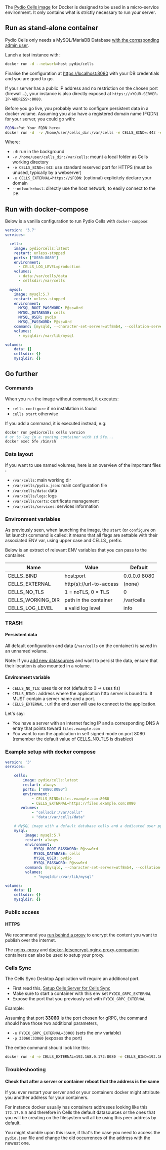 
The [Pydio Cells image](https://hub.docker.com/r/pydio/cells/) for Docker is designed to be used in a micro-service environment. It only contains what is strictly necessary to run your server.

## Run as stand-alone container

Pydio Cells only needs a MySQL/MariaDB Database [with the corresponding admin user](./v2/requirements).

Lunch a test instance with:

```sh
docker run -d --network=host pydio/cells
```

Finalise the configuration at [https://localhost:8080](https://localhost:8080) with your DB credentials and you are good to go.

If your server has a public IP address and no restriction on the chosen port (firewall...), your instance is also directly exposed at `https://<YOUR-SERVER-IP-ADDRESS>:8080`.

Before you go live, you probably want to configure persistent data in a docker volume. Assuming you also have a registered domain name (FQDN) for your server, you could go with:

```sh
FQDN=<Put Your FQDN here>
docker run -d  -v /home/user/cells_dir:/var/cells -e CELLS_BIND=:443 -e CELLS_EXTERNAL=https://$FQDN:8080 --network=host pydio/cells
```

Where:

- `-d`: run in the background
- `-v /home/user/cells_dir:/var/cells`: mount a local folder as Cells working directory
- `-e CELLS_BIND=:443`: use standard reserved port for HTTPS (must be unused, typically by a webserver)
- `-e CELLS_EXTERNAL=https://$FQDN`: (optional) explicitely declare your domain
- `--network=host`: directly use the host network, to easily connect to the DB

## Run with docker-compose

Below is a vanilla configuration to run Pydio Cells with `docker-compose`:

```yaml
version: '3.7'
services:

  cells:
    image: pydio/cells:latest
    restart: unless-stopped
    ports: ["8080:8080"]
    environment:
      - CELLS_LOG_LEVEL=production
    volumes:
      - data:/var/cells/data
      - cellsdir:/var/cells

  mysql:
    image: mysql:5.7
    restart: unless-stopped
    environment:
      MYSQL_ROOT_PASSWORD: P@ssw0rd
      MYSQL_DATABASE: cells
      MYSQL_USER: pydio
      MYSQL_PASSWORD: P@ssw0rd
    command: [mysqld, --character-set-server=utf8mb4, --collation-server=utf8mb4_unicode_ci]
    volumes:
      - mysqldir:/var/lib/mysql

volumes:
    data: {}
    cellsdir: {}
    mysqldir: {}
```

## Go further

### Commands

When you `run` the image without command, it executes:

- `cells configure` if no installation is found
- `cells start` otherwise

If you add a command, it is executed instead, e.g:

```sh
docker run pydio/cells cells version
# or to log in a running container with id 5fe... 
docker exec 5fe /bin/sh
```

### Data layout

If you want to use named volumes, here is an overview of the important files :

- `/var/cells`: main working dir
- `/var/cells/pydio.json`: main configuration file
- `/var/cells/data`: data
- `/var/cells/logs`: logs
- `/var/cells/certs`: certificate management
- `/var/cells/services`: services information

### Environment variables

As previously seen, when launching the image, the `start` (or `configure` on 1st launch) command is called: it means that all flags are settable with their associated ENV var, using upper case and CELLS_ prefix.

Below is an extract of relevant ENV variables that you can pass to the container.

| Name           | Value                   | Default          |
| -------------- | ----------------------- |  ---------------- |
| CELLS_BIND     | host:port               |  0.0.0.0:8080     |
| CELLS_EXTERNAL | http(s)://url-to-access  | (none) |
| CELLS_NO_TLS   | 1 = noTLS, 0 = TLS      | 0           |
| CELLS_WORKING_DIR   | path in the container | /var/cells           |
| CELLS_LOG_LEVEL   | a valid log level | info           |


### TRASH

#### Persistent data

All default configuration and data (`/var/cells` on the container) is saved in an unnamed volume.


Note: If you [add new datasources](./managing-datasources) and want to persist the data, ensure that their location is also mounted in a volume.

#### Environment variable

- `CELLS_NO_TLS`: uses tls or not (default to 0 => uses tls)
- `CELLS_BIND` : address where the application http server is bound to. It MUST contain a server name and a port.
- `CELLS_EXTERNAL` : url the end user will use to connect to the application.

Let's say:

- You have a server with an internet facing IP and a corresponding DNS A entry that points toward `files.example.com`
- You want to run the application in self signed mode on port 8080 (remember the default value of CELLS_NO_TLS is disabled)

### Example setup with docker compose

```yaml
version: '3'
services:

    cells:
        image: pydio/cells:latest
        restart: always
        ports: ["8080:8080"]
        environment:
            - CELLS_BIND=files.example.com:8080
            - CELLS_EXTERNAL=https://files.example.com:8080
       volumes:
            - "cellsdir:/var/cells"
            - "data:/var/cells/data"

    # MySQL image with a default database cells and a dedicated user pydio
    mysql:
         image: mysql:5.7
         restart: always
         environment:
             MYSQL_ROOT_PASSWORD: P@ssw0rd
             MYSQL_DATABASE: cells
             MYSQL_USER: pydio
             MYSQL_PASSWORD: P@ssw0rd
         command: [mysqld, --character-set-server=utf8mb4, --collation-server=utf8mb4_unicode_ci]
         volumes:
             - "mysqldir:/var/lib/mysql"

volumes:
    data: {}
    cellsdir: {}
    mysqldir: {}
```

### Public access

#### HTTPS

We recommend you [run behind a proxy](https://pydio.com/en/docs/kb/devops) to encrypt the content you want to publish over the internet.

The [nginx-proxy](https://github.com/jwilder/nginx-proxy) and [docker-letsencrypt-nginx-proxy-companion](https://github.com/JrCs/docker-letsencrypt-nginx-proxy-companion) containers can also be used to setup your proxy.

### Cells Sync

The Cells Sync Desktop Application will require an additional port.

- First read this, [Setup Cells Server for Cells Sync](/en/docs/kb/client-applications/setup-cells-server-cellssync)
- Make sure to start a container with this env set `PYDIO_GRPC_EXTERNAL`
- Expose the port that you previously set with `PYDIO_GRPC_EXTERNAL`

Example:

Assuming that port **33060** is the port chosen for gRPC, the command should have those two additional parameters,

- `-e PYDIO_GRPC_EXTERNAL=33060` (sets the env variable)
- `-p 33060:33060` (exposes the port)

The entire command should look like this:

```sh
docker run -d -e CELLS_EXTERNAL=192.168.0.172:8080 -e CELLS_BIND=192.168.0.172:8080 -e PYDIO_GRPC_EXTERNAL=33060 -p 33060:33060 -p 8080:8080 pydio/cells
```

### Troubleshooting

#### Check that after a server or container reboot that the address is the same

If you ever restart your server and or your containers docker might attribute you another address for your containers.

For instance docker usually has containers addresses looking like this `172.17.0.5` and therefore in Cells the default datasources or the ones that you will be creating on the filesystem will all be using this peer address by default.

You might stumble upon this issue, if that's the case you need to access the `pydio.json` file and change the old occurrences of the address with the newest one.
